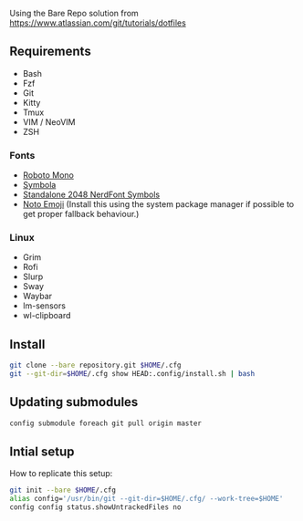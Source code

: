 
Using the Bare Repo solution from https://www.atlassian.com/git/tutorials/dotfiles

## Requirements

 * Bash
 * Fzf
 * Git
 * Kitty
 * Tmux
 * VIM / NeoVIM
 * ZSH

### Fonts

 * [Roboto Mono](https://fonts.google.com/specimen/Roboto+Mono)
 * [Symbola](https://fontlibrary.org/en/font/symbola)
 * [Standalone 2048 NerdFont Symbols](https://github.com/ryanoasis/nerd-fonts/blob/master/src/glyphs/Symbols-2048-em%20Nerd%20Font%20Complete.ttf)
 * [Noto Emoji](https://github.com/googlefonts/noto-emoji) (Install this using the system package manager if possible to get proper fallback behaviour.)

### Linux

 * Grim
 * Rofi
 * Slurp
 * Sway
 * Waybar
 * lm-sensors
 * wl-clipboard

## Install

```bash
git clone --bare repository.git $HOME/.cfg
git --git-dir=$HOME/.cfg show HEAD:.config/install.sh | bash
```

## Updating submodules

```bash
config submodule foreach git pull origin master
```

## Intial setup

How to replicate this setup:

```bash
git init --bare $HOME/.cfg
alias config='/usr/bin/git --git-dir=$HOME/.cfg/ --work-tree=$HOME'
config config status.showUntrackedFiles no
```
